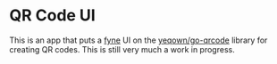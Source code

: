 # QR Code UI
This is an app that puts a [fyne](https://github.com/fyne-io/fyne) UI on the [yeqown/go-qrcode](https://github.com/yeqown/go-qrcode) library for creating QR codes. This is still very much a work in progress.